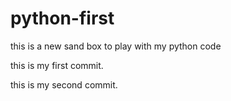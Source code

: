 # python-first
this is a new sand box to play with my python code

this is my first commit.

this is my second commit.
